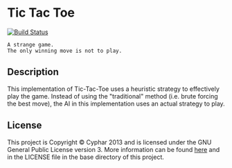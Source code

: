 Tic Tac Toe
===========
[![Build Status](https://travis-ci.org/cyphar/tic-tac-toe.png)](https://travis-ci.org/cyphar/tic-tac-toe)

```
A strange game.
The only winning move is not to play.
```

Description
-----------
This implementation of Tic-Tac-Toe uses a heuristic strategy to effectively play the game. Instead of using the "traditional" method (i.e. brute forcing the best move), the AI in this implementation uses an actual strategy to play.

License
-------
This project is Copyright &copy; Cyphar 2013 and is licensed under the GNU General Public License version 3. More information can be found [here](https://www.gnu.org/licenses/gpl.html) and in the LICENSE file in the base directory of this project.
